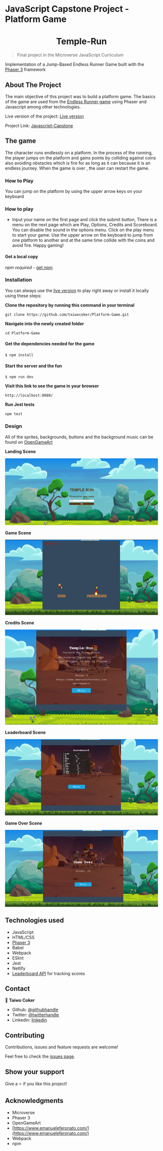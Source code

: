 # JavaScript Capstone Project - Platform Game

<h1 align="center">
  Temple-Run
</h1> 

> Final project in the Microverse JavaScript Curriculum

Implementation of a Jump-Based Endless Runner Game built with the [Phaser 3](https://phaser.io/phaser3) framework


## About The Project

The main objective of this project was to build a platform game. The basics of the game are used from the [Endless Runner game](https://www.emanueleferonato.com/2018/11/13/build-a-html5-endless-runner-with-phaser-in-a-few-lines-of-code-using-arcade-physics-and-featuring-object-pooling/) using Phaser and Javascript among other technologies.


Live version of the project: [Live version](https://endless-run.netlify.app/)

Project Link: [Javascript-Capstone](https://github.com/taiwocoker/Platform-Game)

## The game

The character runs endlessly on a platform. In the process of the running, the player jumps on the platform and gains points by colliding against coins also avoiding obstacles which is fire for as long as it can because it is an endless journey. When the game is over , the user can restart the game. 

### How to Play

You can jump on the platform by using the upper arrow keys on your keyboard

### How to play

- Input your name on the first page and click the submit button, There is a menu on the next page which are Play, Options, Credits and Scoreboard. You can disable the sound in the options menu. Click on the play menu to start your game. Use the upper arrow on the keyboard to jump from one platform to another and at the same time collide with the coins and avoid fire. Happy gaming!

#### Get a local copy

*npm required* - [get npm](https://www.npmjs.com/get-npm)

### Installation

You can always use the [live version](https://endless-run.netlify.app/) to play right away or install it locally using these steps:

**Clone the repository by running this command in your terminal**
```
git clone https://github.com/taiwocoker/Platform-Game.git
```

**Navigate into the newly created folder**
```
cd Platform-Game
```

#### Get the dependencies needed for the game

`$ npm install`

#### Start the server and the fun
`$ npm run dev`

**Visit this link to see the game in your browser** 
```
http://localhost:8080/
```

**Run Jest tests**
```
npm test
```


### Design

All of the sprites, backgrounds, buttons and the background music can be found on [OpenGameArt](https://opengameart.org/)

**Landing Scene**

<p align="center">
  <img src="./src/assets/landing-scene.PNG">
</p>

**Game Scene**

<p align="center">
  <img src="./src/assets/game-scene.png">
</p>

**Credits Scene**

<p align="center">
  <img src="./src/assets/credits-scene.PNG">
</p>

**Leaderboard Scene**

<p align="center">
  <img src="./src/assets/leaderboard-scene.PNG">
</p>



**Game Over Scene**

<p align="center">
  <img src="./src/assets/game-over-scene.png">
</p>

## Technologies used

- JavaScript
- HTML/CSS
- [Phaser 3](https://phaser.io/phaser3)
- Babel
- Webpack
- ESlint
- Jest
- Netlify 
- [Leaderboard API](https://www.notion.so/microverse/Leaderboard-API-service-24c0c3c116974ac49488d4eb0267ade3) for tracking scores

## Contact 

👤 **Taiwo Coker**

- Github: [@githubhandle](https://github.com/taiwocoker)
- Twitter: [@twitterhandle](https://twitter.com/SelloCoker)
- Linkedin: [linkedin](https://linkedin.com/in/taiwo-coker)

## Contributing

Contributions, issues and feature requests are welcome!

Feel free to check the [issues page](https://github.com/taiwocoker/Platform-Game/issues).

## Show your support

Give a ⭐️ if you like this project!

## Acknowledgments

- Microverse
- Phaser 3
- OpenGameArt 
- [https://www.emanueleferonato.com/](https://www.emanueleferonato.com/)
- Webpack
- npm
